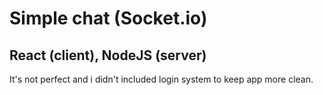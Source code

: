 # Simple chat (Socket.io)
## React (client), NodeJS (server)
It's not perfect and i didn't included login system to keep app more clean.
